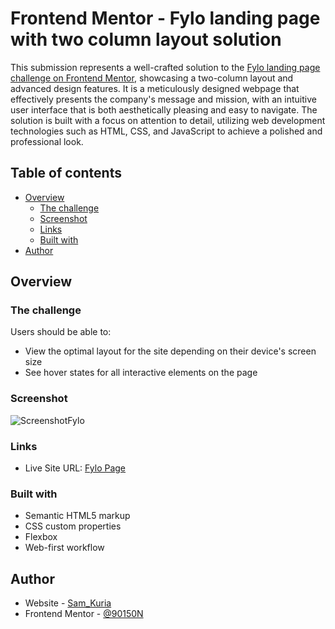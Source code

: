 # Frontend Mentor - Fylo landing page with two column layout solution

This submission represents a well-crafted solution to the [Fylo landing page challenge on Frontend Mentor](https://www.frontendmentor.io/challenges/fylo-landing-page-with-two-column-layout-5ca5ef041e82137ec91a50f5), showcasing a two-column layout and advanced design features. It is a meticulously designed webpage that effectively presents the company's message and mission, with an intuitive user interface that is both aesthetically pleasing and easy to navigate. The solution is built with a focus on attention to detail, utilizing web development technologies such as HTML, CSS, and JavaScript to achieve a polished and professional look. 

## Table of contents

- [Overview](#overview)
  - [The challenge](#the-challenge)
  - [Screenshot](#screenshot)
  - [Links](#links)
  - [Built with](#built-with)
- [Author](#author)


## Overview

### The challenge

Users should be able to:

- View the optimal layout for the site depending on their device's screen size
- See hover states for all interactive elements on the page

### Screenshot

![ScreenshotFylo](https://user-images.githubusercontent.com/38103061/144436037-61508c73-22c3-4694-85d5-2b38526d5d5d.png)

### Links

- Live Site URL: [Fylo Page](https://myfylo.netlify.app/)

### Built with

- Semantic HTML5 markup
- CSS custom properties
- Flexbox
- Web-first workflow

## Author

- Website - [Sam_Kuria](https://www.kuriahport.ml)
- Frontend Mentor - [@90150N](https://www.frontendmentor.io/profile/90150N)

